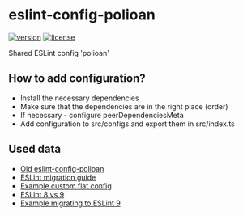 # eslint-config-polioan

[![version](https://img.shields.io/npm/v/eslint-config-polioan)](https://www.npmjs.com/package/eslint-config-polioan)
[![license](https://img.shields.io/github/license/polioan/eslint-config-polioan)](https://opensource.org/licenses/MIT)

Shared ESLint config 'polioan'

## How to add configuration?

- Install the necessary dependencies
- Make sure that the dependencies are in the right place (order)
- If necessary - configure peerDependenciesMeta
- Add configuration to src/configs and export them in src/index.ts

## Used data

- [Old eslint-config-polioan](https://www.npmjs.com/package/eslint-config-polioan)
- [ESLint migration guide](https://eslint.org/docs/latest/use/configure/migration-guide)
- [Example custom flat config](https://github.com/Shopify/web-configs/tree/main/packages/eslint-plugin)
- [ESLint 8 vs 9](https://github.com/debabin/eslint9)
- [Example migrating to ESLint 9](https://github.com/ashwani8090/code-caty-1/tree/feature/eslint-9)
